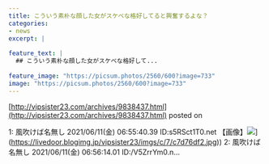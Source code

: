 ```yaml
---
title: こういう素朴な顔した女がスケベな格好してると興奮するよな？
categories:
- news
excerpt: |
  
feature_text: |
  ## こういう素朴な顔した女がスケベな格好して...
  
feature_image: "https://picsum.photos/2560/600?image=733"
image: "https://picsum.photos/2560/600?image=733"
---
```


[http://vipsister23.com/archives/9838437.html](http://vipsister23.com/archives/9838437.html)
posted on 

<!--more-->

1: 風吹けば名無し 2021/06/11(金) 06:55:40.39 ID:s5RSct1T0.net 【画像】![](https://livedoor.blogimg.jp/vipsister23/imgs/8/d/8d9827bc.jpg[https://livedoor.blogimg.jp/vipsister23/imgs/c/7/c7d76df2.jpg)](https://livedoor.blogimg.jp/vipsister23/imgs/c/7/c7d76df2.jpg)) 2: 風吹けば名無し 2021/06/11(金) 06:56:14.01 ID:/V5ZrrYm0.n...
